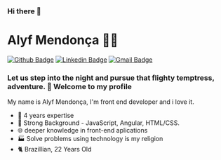 ### Hi there 👋

# Alyf Mendonça :man_technologist:

[![Github Badge](https://img.shields.io/badge/-Github-000?style=flat-square&logo=Github&logoColor=white&link=https://github.com/romuloscampini)](https://github.com/alyfmendonca)
[![Linkedin Badge](https://img.shields.io/badge/-LinkedIn-blue?style=flat-square&logo=Linkedin&logoColor=white&link=https://www.linkedin.com/in/alyf-mendon%C3%A7a-3549a5144/)](https://www.linkedin.com/in/gabriel-dantas/)
[![Gmail Badge](https://img.shields.io/badge/-Gmail-c14438?style=flat-square&logo=Gmail&logoColor=white&link=mailto:romulo@scampini.com.br)](mailto:alyfmendonca1@gmail.com)

### Let us step into the night and pursue that flighty temptress, adventure. :roller_coaster: Welcome to my profile

My name is Alyf Mendonça, I'm front end developer and i love it.

 - :dash: 4 years expertise 
 - :busts_in_silhouette: Strong Background - JavaScript, Angular, HTML/CSS.
 - :globe_with_meridians: deeper knowledge in front-end aplications
 - 🏭 Solve problems using technology is my religion
 - 🐈 Brazillian, 22 Years Old
 
<!--
**alyfmendonca/alyfmendonca** is a ✨ _special_ ✨ repository because its `README.md` (this file) appears on your GitHub profile.

Here are some ideas to get you started:

- 🔭 I’m currently working on ...
- 🌱 I’m currently learning ...
- 👯 I’m looking to collaborate on ...
- 🤔 I’m looking for help with ...
- 💬 Ask me about ...
- 📫 How to reach me: ...
- 😄 Pronouns: ...
- ⚡ Fun fact: ...
-->
